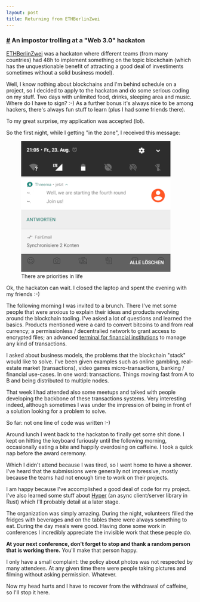 ```yaml
---
layout: post
title: Returning from ETHBerlinZwei
---
```


### <a id="part_1" href="#part_1" class="header-anchor">#</a> An impostor trolling at a "Web 3.0" hackaton

[ETHBerlinZwei](https://ethberlinzwei.com) was a hackaton where different teams (from many countries) had 48h to implement something on the topic blockchain (which has the unquestionable benefit of attracting a good deal of investiments sometimes without a solid business model).

Well, I know nothing about blockchains and I'm behind schedule on a project, so I decided to apply to the hackaton and do some serious coding on my stuff. Two days with unlimited food, drinks, sleeping area and music. Where do I have to sign? :-) As a further bonus it's always nice to be among hackers, there's always fun stuff to learn (plus I had some friends there).

To my great surprise, my application was accepted (lol).

So the first night, while I getting "in the zone", I received this message:

<figure>
    <img src="/assets/joinus.png">
    <figcaption>There are priorities in life</figcaption>
</figure>

Ok, the hackaton can wait. I closed the laptop and spent the evening with my friends :-)

The following morning I was invited to a brunch. There I've met some people that were anxious to explain their ideas and products revolving around the blockchain tooling. I've asked a lot of questions and learned the basics. Products mentioned were a card to convert bitcoins to and from real currency; a permissionless / decentralied network to grant access to encrypted files; an advanced [terminal for financial institutions](https://alacris.io) to manage any kind of transactions.

I asked about business models, the problems that the blockchain "stack" would like to solve. I've been given examples such as online gambling, real-estate market (transactions), video games micro-transactions, banking / financial use-cases. In one word: transactions. Things moving fast from A to B and being distributed to multiple nodes.

That week I had attended also some meetups and talked with people developing the backbone of these transactions systems. Very interesting indeed, although sometimes I was under the impression of being in front of a solution looking for a problem to solve.

So far: not one line of code was written :-)

Around lunch I went back to the hackaton to finally get some shit done. I kept on hitting the keyboard furiously until the following morning, occasionally eating a bite and happily overdosing on caffeine. I took a quick nap before the award ceremony.

Which I didn't attend because I was tired, so I went home to have a shower. I've heard that the submissions were generally not impressive, mostly because the teams had not enough time to work on their projects.

I am happy because I've accomplished a good deal of code for my project. I've also learned some stuff about [Hyper](https://hyper.rs) (an async client/server library in Rust) which I'll probably detail at a later stage.

The organization was simply amazing. During the night, volunteers filled the fridges with beverages and on the tables there were always something to eat. During the day meals were good. Having done some work in conferences I incredibly appreciate the invisible work that these people do.

**At your next conference, don't forget to stop and thank a random person that is working there.** You'll make that person happy.

I only have a small complaint: the policy about photos was not respected by many attendees. At any given time there were people taking pictures and filming without asking permission. Whatever.

Now my head hurts and I have to recover from the withdrawal of caffeine, so I'll stop it here.
